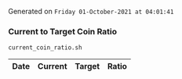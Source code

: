 Generated on `Friday 01-October-2021 at 04:01:41`

### Current to Target Coin Ratio
`current_coin_ratio.sh`

Date|Current|Target|Ratio
---|---|---|---
